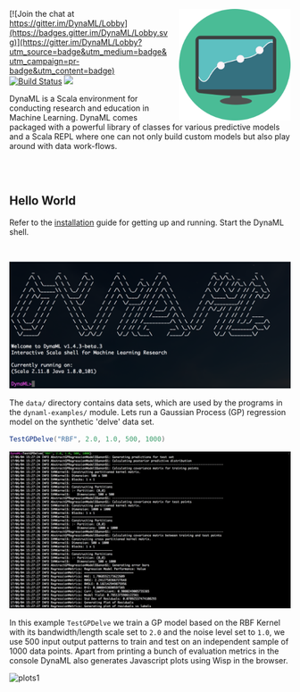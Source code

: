 <img align="right" src="images/dynaml_logo3.png" alt="DynaML Logo"
height="200px" style="padding-left: 20px" alt="DynaML Logo"
style="width: 256px;"/>

[![Join the chat at https://gitter.im/DynaML/Lobby](https://badges.gitter.im/DynaML/Lobby.svg)](https://gitter.im/DynaML/Lobby?utm_source=badge&utm_medium=badge&utm_campaign=pr-badge&utm_content=badge)
[![Build Status](https://travis-ci.org/transcendent-ai-labs/DynaML.svg?branch=master)](https://travis-ci.org/transcendent-ai-labs/DynaML)
[![](https://jitpack.io/v/transcendent-ai-labs/DynaML.svg)](https://jitpack.io/#transcendent-ai-labs/DynaML)


DynaML is a Scala environment for conducting research and education in Machine Learning. DynaML comes packaged with a powerful library of classes for various predictive models and a Scala REPL where one can not only build custom models but also play around with data work-flows.

<br/>
<br/>

## Hello World

Refer to the [installation](installation/installation.md) guide for
getting up and running. Start the DynaML shell.

<br/>


![dynaml](images/screenshot.png)

The `data/` directory contains data sets, which are used by the programs in the `dynaml-examples/` module. Lets run a Gaussian Process (GP) regression model on the synthetic 'delve' data set.

```scala
TestGPDelve("RBF", 2.0, 1.0, 500, 1000)
```

![dynaml](images/screenshot-delve.png)

In this example `TestGPDelve` we train a GP model based on the RBF Kernel with its bandwidth/length scale set to `2.0` and the noise level set to `1.0`, we use 500 input output patterns to train and test on an independent sample of 1000 data points. Apart from printing a bunch of evaluation metrics in the console DynaML also generates Javascript plots using Wisp in the browser.

![plots1](https://cloud.githubusercontent.com/assets/1389553/13259040/ff9bfa84-da55-11e5-9325-f58a73ebf532.png)
